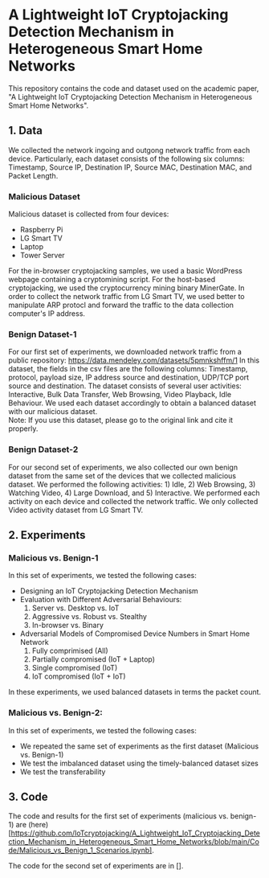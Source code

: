 # A Lightweight IoT Cryptojacking Detection Mechanism in Heterogeneous Smart Home Networks
This repository contains the code and dataset used on the academic paper, "A Lightweight IoT Cryptojacking Detection Mechanism in Heterogeneous Smart Home Networks".

## 1. Data
We collected the network ingoing and outgong network traffic from each device. Particularly, each dataset consists of the following six columns: Timestamp, Source IP, Destination IP, Source MAC, Destination MAC, and Packet Length. 

### Malicious Dataset 

Malicious dataset is collected from four devices:

- Raspberry Pi
- LG Smart TV
- Laptop
- Tower Server

For the in-browser cryptojacking samples, we used a basic WordPress webpage containing a cryptomining script. For the host-based cryptojacking, we used the cryptocurrency mining binary MinerGate. In order to collect the network traffic from LG Smart TV, we used better to manipulate ARP protocl and forward the traffic to the data collection computer's IP address. 

### Benign Dataset-1 

For our first set of experiments, we downloaded network traffic from a public repository: https://data.mendeley.com/datasets/5pmnkshffm/1
In this dataset, the fields in the csv files are the following columns: Timestamp, protocol, payload size, IP address source and destination, UDP/TCP port source and destination. The dataset consists of several user activities: Interactive, Bulk Data Transfer, Web Browsing, Video Playback, Idle Behaviour.  We used each dataset accordingly to obtain a balanced dataset with our malicious dataset.  
Note: If you use this dataset, please go to the original link and cite it properly. 


### Benign Dataset-2 

For our second set of experiments, we also collected our own benign dataset from the same set of the devices that we collected malicious dataset.  We performed the following activities: 1) Idle, 2) Web Browsing, 3) Watching Video, 4) Large Download, and 5) Interactive. We performed each activity on each device and collected the network traffic. We only collected Video activity dataset from LG Smart TV. 

## 2. Experiments 

### Malicious vs. Benign-1 
In this set of experiments, we tested the following cases:

- Designing an IoT Cryptojacking Detection Mechanism
- Evaluation with Different Adversarial Behaviours: 
    1. Server vs. Desktop vs. IoT
    2. Aggressive vs. Robust vs. Stealthy
    3. In-browser vs. Binary
- Adversarial  Models  of  Compromised  Device  Numbers  in Smart Home Network
    1. Fully comprimised (All)
    2. Partially compromised (IoT + Laptop)
    3. Single compromised (IoT)
    4. IoT compromised (IoT + IoT)

In these experiments, we used balanced datasets in terms the packet count. 

### Malicious vs. Benign-2: 
In this set of experiments, we tested the following cases:

- We repeated the same set of experiments as the first dataset (Malicious vs. Benign-1)
- We test the imbalanced dataset using the timely-balanced dataset sizes
- We test the transferability

## 3. Code

The code and results for the first set of experiments (malicious vs. benign-1) are  (here)[https://github.com/IoTcryptojacking/A_Lightweight_IoT_Cryptojacking_Detection_Mechanism_in_Heterogeneous_Smart_Home_Networks/blob/main/Code/Malicious_vs_Benign_1_Scenarios.ipynb].

The code for the second set of experiments are in [].
















